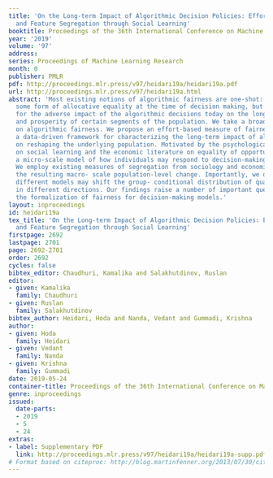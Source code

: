 ```yaml
---
title: 'On the Long-term Impact of Algorithmic Decision Policies: Effort Unfairness
  and Feature Segregation through Social Learning'
booktitle: Proceedings of the 36th International Conference on Machine Learning
year: '2019'
volume: '97'
address: 
series: Proceedings of Machine Learning Research
month: 0
publisher: PMLR
pdf: http://proceedings.mlr.press/v97/heidari19a/heidari19a.pdf
url: http://proceedings.mlr.press/v97/heidari19a.html
abstract: 'Most existing notions of algorithmic fairness are one-shot: they ensure
  some form of allocative equality at the time of decision making, but do not account
  for the adverse impact of the algorithmic decisions today on the long-term welfare
  and prosperity of certain segments of the population. We take a broader perspective
  on algorithmic fairness. We propose an effort-based measure of fairness and present
  a data-driven framework for characterizing the long-term impact of algorithmic policies
  on reshaping the underlying population. Motivated by the psychological literature
  on social learning and the economic literature on equality of opportunity, we propose
  a micro-scale model of how individuals may respond to decision-making algorithms.
  We employ existing measures of segregation from sociology and economics to quantify
  the resulting macro- scale population-level change. Importantly, we observe that
  different models may shift the group- conditional distribution of qualifications
  in different directions. Our findings raise a number of important questions regarding
  the formalization of fairness for decision-making models.'
layout: inproceedings
id: heidari19a
tex_title: 'On the Long-term Impact of Algorithmic Decision Policies: Effort Unfairness
  and Feature Segregation through Social Learning'
firstpage: 2692
lastpage: 2701
page: 2692-2701
order: 2692
cycles: false
bibtex_editor: Chaudhuri, Kamalika and Salakhutdinov, Ruslan
editor:
- given: Kamalika
  family: Chaudhuri
- given: Ruslan
  family: Salakhutdinov
bibtex_author: Heidari, Hoda and Nanda, Vedant and Gummadi, Krishna
author:
- given: Hoda
  family: Heidari
- given: Vedant
  family: Nanda
- given: Krishna
  family: Gummadi
date: 2019-05-24
container-title: Proceedings of the 36th International Conference on Machine Learning
genre: inproceedings
issued:
  date-parts:
  - 2019
  - 5
  - 24
extras:
- label: Supplementary PDF
  link: http://proceedings.mlr.press/v97/heidari19a/heidari19a-supp.pdf
# Format based on citeproc: http://blog.martinfenner.org/2013/07/30/citeproc-yaml-for-bibliographies/
---
```


